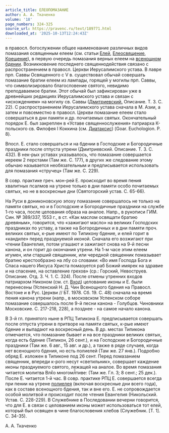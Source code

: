 ```yaml
---
article_title: ЕЛЕОПОМАЗАНИЕ
author: А. А. Ткаченко
volume: '18'
page_numbers: 324-325
source_url: https://pravenc.ru/text/189771.html
downloaded_at: '2025-10-13T12:24:43Z'
---
```


в правосл. богослужении общее наименование различных видов помазания освященным елеем (см. статьи [Елей](https://pravenc.ru/text/Елей.html), [Елеосвящение](https://pravenc.ru/text/Елеосвящение.html), [Крещение](https://pravenc.ru/text/Крещение.html)), в первую очередь помазания верных елеем на [всенощном бдении](<https://pravenc.ru/text/всенощном бдении.html>). Возникновение последнего священнодействия связано с распространением в правосл. Церкви Иерусалимского устава. В лавре прп. Саввы Освященного с V в. существовал обычай совершать помазание братии елеем из лампады, горящей у могилы прп. Саввы, что символизировало благословение святого, невидимо преподаваемое братии. Этот обычай был зафиксирован уже в древнейших редакциях Иерусалимского устава и связан с «исхождением» на могилу св. Саввы ([Дмитриевский.](<https://pravenc.ru/text/Дмитриевский .html>) Описание. Т. 3. С. 22). С распространением Иерусалимского устава сначала в М. Азии, а затем и повсеместно в правосл. Церкви помазание елеем стало совершаться в дни памяти и др. почитаемых святых. Окончательный порядок Е. был закреплен в «Уставе священнослужения» патриарха К-польского св. Филофея I Коккина (см. [Диатаксис](https://pravenc.ru/text/Диатаксис.html)) (Goar. Euchologion. P. 8).

Впосл. Е. стало совершаться и на бдении в Господские и Богородичные праздники после отпуста утрени (Дмитриевский. Описание. Т. 3. С. 432). В нек-рых уставах указывалось, что помазание совершается иереем 2 перстами (Там же. С. 177), в других же следование этому обычаю называется необязательным и предписывается использовать для помазания «стручец» (Там же. С. 229).

В совр. практике греч. мон-рей Е. происходит во время пения хвалитных псалмов на утрене только в дни памяти особо почитаемых святых, но не в воскресные дни (Святогорский устав. С. 65-66).

На Руси в дониконовскую эпоху помазание совершалось не только на памяти святых, но и в Господские и Богородичные праздники на службе 1-го часа, после целования образа на аналое. Напр., в рукописи ГИМ. Син. № 389/337, 1553 г., в ст. «Как маслом освящати братию древяным», говорится, что «зажигают масло» на великих Господских праздниках по уставу, а также на Богородичных и в дни памяти проч. великих святых, к-рые имеют по Типикону бдение, и елей горит в «кандиле» перед празднуемой иконой. Сначала его возжигают при чтении Евангелия, потом угашают и зажигают снова на 9-й песни канона, и он горит до окончания утрени. На 1-м часе этим елеем игумен, или старший священник, или чередной священник помазывает братию крестообразно на лбу со словами: «Во имя Господа Бога и Спаса нашего Иисуса Христа помазуется раб Божий имярек на здравие и на спасение, на оставление грехов» (ср.: Горский, Невоструев. Описание. Отд. 3. Ч. 1. С. 324). После отмены утренних входов патриархом Никоном (см. ст. [Вход](https://pravenc.ru/text/Вход.html)) целование иконы и Е. были перенесены (Успенский Н. Д. Чин Всенощного бдения на Правосл. Востоке и в Рус. Церкви // БТ. 1978. Сб. 19. С. 48) сначала на время пения канона утрени (напр., в московском Успенском соборе помазание совершалось после 9-й песни канона - Голубцов. Чиновники Московские. С. 217-218, 228), а позднее - на самое начало канона.

В 3-й гл. принятого ныне в РПЦ Типикона Е. предписывается совершать после отпуста утрени в притворе на памяти святых, к-рые имеют бдение и выпадают на воскресный день. В др. местах Типикона отмечается, что помазание бывает и на все праздники великих святых, когда есть бдение (Типикон, 26 сент.), и на Господские и Богородичные праздники (Там же. 6 авг., 15 авг. и др.), а также в ряде случаев, когда нет всенощного бдения, но есть полиелей (Там же. 27 янв.). Подробно обряд Е. изложен в Типиконе под 26 сент. Перед помазанием священник, впереди к-рого несут «светильник», совершает каждение иконы празднуемого святого, лежащей на аналое. Во время помазания читается молитва <span class="cu">Влкⷣо</span> <span class="cu">многомлⷭ҇тиве:</span> (Там же. Гл. 3; 8 сент.; 25 дек.). После Е. читается 1-й час. В совр. практике РПЦ Е. совершается всегда при пении на утрене [полиелея](https://pravenc.ru/text/полиелей.html) (включая воскресные дни всего года), как в составе всенощного бдения, так и вне его. Е. не сопровождается особой молитвой и происходит после чтения Евангелия (Никольский. Устав. С. 228-229). В Служебнике в Последовании вечерни говорится, что для Е. в связи с целованием иконы может использоваться тот елей, который был освящен в чине благословения хлебов (Служебник. [Т. 1]. С. 34-35).

А. А. Ткаченко
